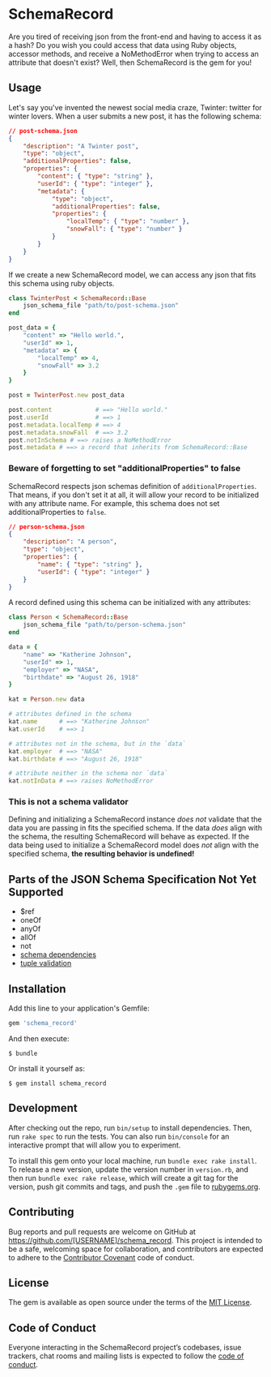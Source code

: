# SchemaRecord

Are you tired of receiving json from the front-end and having to access it as a hash? Do you wish you could access that data using Ruby objects, accessor methods, and receive a NoMethodError when trying to access an attribute that doesn't exist? Well, then SchemaRecord is the gem for you!


## Usage

Let's say you've invented the newest social media craze, Twinter: twitter for winter lovers. When a user submits a new post, it has the following schema:

```json
// post-schema.json
{
    "description": "A Twinter post",
    "type": "object",
    "additionalProperties": false,
    "properties": {
        "content": { "type": "string" },
        "userId": { "type": "integer" },
        "metadata": {
            "type": "object",
            "additionalProperties": false,
            "properties": {
                "localTemp": { "type": "number" },
                "snowFall": { "type": "number" }
            }
        }
    }
}
```

If we create a new SchemaRecord model, we can access any json that fits this schema using ruby objects.

```ruby
class TwinterPost < SchemaRecord::Base
    json_schema_file "path/to/post-schema.json"
end

post_data = {
    "content" => "Hello world.",
    "userId" => 1,
    "metadata" => {
        "localTemp" => 4,
        "snowFall" => 3.2
    }
}

post = TwinterPost.new post_data

post.content            # ==> "Hello world."
post.userId             # ==> 1
post.metadata.localTemp # ==> 4
post.metadata.snowFall  # ==> 3.2
post.notInSchema # ==> raises a NoMethodError
post.metadata # ==> a record that inherits from SchemaRecord::Base
```

### Beware of forgetting to set "additionalProperties" to false

SchemaRecord respects json schemas definition of `additionalProperties`. That means, if you don't set it at all, it will allow your record to be initialized with any attribute name. For example, this schema does not set additionalProperties to `false`.

```json
// person-schema.json
{
    "description": "A person",
    "type": "object",
    "properties": {
        "name": { "type": "string" },
        "userId": { "type": "integer" }
    }
}
```

A record defined using this schema can be initialized with any attributes:

```ruby
class Person < SchemaRecord::Base
    json_schema_file "path/to/person-schema.json"
end

data = {
    "name" => "Katherine Johnson",
    "userId" => 1,
    "employer" => "NASA",
    "birthdate" => "August 26, 1918"
}

kat = Person.new data

# attributes defined in the schema
kat.name      # ==> "Katherine Johnson"
kat.userId    # ==> 1

# attributes not in the schema, but in the `data`
kat.employer  # ==> "NASA"
kat.birthdate # ==> "August 26, 1918"

# attribute neither in the schema nor `data`
kat.notInData # ==> raises NoMethodError
```

### This is not a schema validator

Defining and initializing a SchemaRecord instance *does not* validate that the data you are passing in fits the specified schema. If the data *does* align with the schema, the resulting SchemaRecord will behave as expected. If the data being used to initialize a SchemaRecord model does *not* align with the specified schema, **the resulting behavior is undefined!**

## Parts of the JSON Schema Specification Not Yet Supported
- $ref
- oneOf
- anyOf
- allOf
- not
- [schema dependencies](https://spacetelescope.github.io/understanding-json-schema/reference/object.html#schema-dependencies)
- [tuple validation](https://spacetelescope.github.io/understanding-json-schema/reference/object.html#schema-dependencies)

## Installation

Add this line to your application's Gemfile:

```ruby
gem 'schema_record'
```

And then execute:

    $ bundle

Or install it yourself as:

    $ gem install schema_record

## Development

After checking out the repo, run `bin/setup` to install dependencies. Then, run `rake spec` to run the tests. You can also run `bin/console` for an interactive prompt that will allow you to experiment.

To install this gem onto your local machine, run `bundle exec rake install`. To release a new version, update the version number in `version.rb`, and then run `bundle exec rake release`, which will create a git tag for the version, push git commits and tags, and push the `.gem` file to [rubygems.org](https://rubygems.org).

## Contributing

Bug reports and pull requests are welcome on GitHub at https://github.com/[USERNAME]/schema_record. This project is intended to be a safe, welcoming space for collaboration, and contributors are expected to adhere to the [Contributor Covenant](http://contributor-covenant.org) code of conduct.

## License

The gem is available as open source under the terms of the [MIT License](https://opensource.org/licenses/MIT).

## Code of Conduct

Everyone interacting in the SchemaRecord project’s codebases, issue trackers, chat rooms and mailing lists is expected to follow the [code of conduct](https://github.com/[USERNAME]/schema_record/blob/master/CODE_OF_CONDUCT.md).
